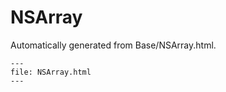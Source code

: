 
# NSArray

Automatically generated from Base/NSArray.html.

``` {raw} html
---
file: NSArray.html
---
```
